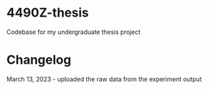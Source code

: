 # 4490Z-thesis
Codebase for my undergraduate thesis project

# Changelog
March 13, 2023 - uploaded the raw data from the experiment output
